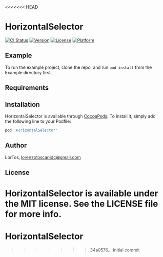 <<<<<<< HEAD
# HorizontalSelector

[![CI Status](https://img.shields.io/travis/LorTos/HorizontalSelector.svg?style=flat)](https://travis-ci.org/LorTos/HorizontalSelector)
[![Version](https://img.shields.io/cocoapods/v/HorizontalSelector.svg?style=flat)](https://cocoapods.org/pods/HorizontalSelector)
[![License](https://img.shields.io/cocoapods/l/HorizontalSelector.svg?style=flat)](https://cocoapods.org/pods/HorizontalSelector)
[![Platform](https://img.shields.io/cocoapods/p/HorizontalSelector.svg?style=flat)](https://cocoapods.org/pods/HorizontalSelector)

## Example

To run the example project, clone the repo, and run `pod install` from the Example directory first.

## Requirements

## Installation

HorizontalSelector is available through [CocoaPods](https://cocoapods.org). To install
it, simply add the following line to your Podfile:

```ruby
pod 'HorizontalSelector'
```

## Author

LorTos, lorenzotoscanidc@gmail.com

## License

HorizontalSelector is available under the MIT license. See the LICENSE file for more info.
=======
# HorizontalSelector
>>>>>>> 34a0576... Initial commit
